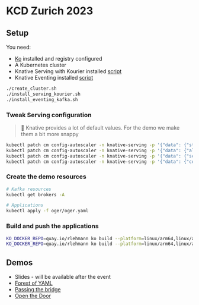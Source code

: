 # KCD Zurich 2023

## Setup

You need:
* [Ko](https://github.com/ko-build/ko) installed and registry configured
* A Kubernetes cluster
* Knative Serving with Kourier installed [script](https://github.com/ReToCode/local-kind-setup/blob/main/install_serving_kourier.sh)
* Knative Eventing installed [script](https://github.com/ReToCode/local-kind-setup/blob/main/install_eventing_kafka.sh)

```bash
./create_cluster.sh
./install_serving_kourier.sh
./install_eventing_kafka.sh
```

### Tweak Serving configuration

> 📝 Knative provides a lot of default values. For the demo we make them a bit more snappy

```bash
kubectl patch cm config-autoscaler -n knative-serving -p '{"data": {"stable-window": "10s"}}'
kubectl patch cm config-autoscaler -n knative-serving -p '{"data": {"allow-zero-initial-scale": "true"}}'
kubectl patch cm config-autoscaler -n knative-serving -p '{"data": {"scale-to-zero-grace-period": "1s"}}'
kubectl patch cm config-autoscaler -n knative-serving -p '{"data": {"container-concurrency-target-percentage": "0.7"}}'
```

### Create the demo resources

```bash
# Kafka resources
kubectl get brokers -A

# Applications
kubectl apply -f oger/oger.yaml
```

### Build and push the applications

```bash
KO_DOCKER_REPO=quay.io/rlehmann ko build --platform=linux/arm64,linux/amd64 --sbom=none -B oger
KO_DOCKER_REPO=quay.io/rlehmann ko build --platform=linux/arm64,linux/amd64 --sbom=none -B horse-jaskier
```


## Demos

* Slides - will be available after the event
* [Forest of YAML](./1_FOREST_OF_YAML.md)
* [Passing the bridge](./2_PASSING_THE_BRIDGE.md)
* [Open the Door](./3_OPEN_THE_DOOR.md)
